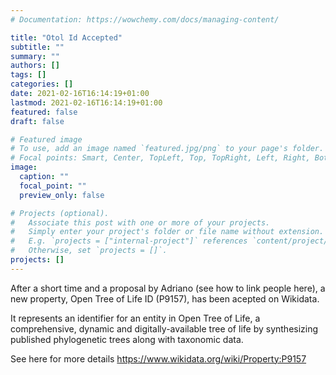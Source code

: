 ```yaml
---
# Documentation: https://wowchemy.com/docs/managing-content/

title: "Otol Id Accepted"
subtitle: ""
summary: ""
authors: []
tags: []
categories: []
date: 2021-02-16T16:14:19+01:00
lastmod: 2021-02-16T16:14:19+01:00
featured: false
draft: false

# Featured image
# To use, add an image named `featured.jpg/png` to your page's folder.
# Focal points: Smart, Center, TopLeft, Top, TopRight, Left, Right, BottomLeft, Bottom, BottomRight.
image:
  caption: ""
  focal_point: ""
  preview_only: false

# Projects (optional).
#   Associate this post with one or more of your projects.
#   Simply enter your project's folder or file name without extension.
#   E.g. `projects = ["internal-project"]` references `content/project/deep-learning/index.md`.
#   Otherwise, set `projects = []`.
projects: []
---
```



After a short time and a proposal by Adriano (see how to link people here), a new property, Open Tree of Life ID (P9157), has been acepted on Wikidata.

<!--more-->

It represents an identifier for an entity in Open Tree of Life, a comprehensive, dynamic and digitally-available tree of life by synthesizing published phylogenetic trees along with taxonomic data. 

See here for more details https://www.wikidata.org/wiki/Property:P9157